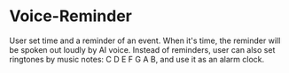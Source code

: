 # Voice-Reminder
User set time and a reminder of an event. When it's time, the reminder will be spoken out loudly by AI voice.
Instead of reminders, user can also set ringtones by music notes: C D E F G A B, and use it as an alarm clock.
